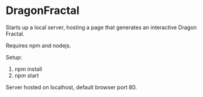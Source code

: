 # DragonFractal

Starts up a local server, hosting a page that generates an interactive Dragon Fractal.

Requires npm and nodejs.

Setup:
1) npm install
2) npm start

Server hosted on localhost, default browser port 80.